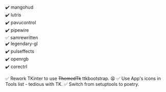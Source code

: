 :heavy_check_mark: mangohud  
:heavy_check_mark: lutris  
:heavy_check_mark: pavucontrol  
:heavy_check_mark: pipewire  
:white_check_mark: samrewritten  
:heavy_check_mark: legendary-gl  
:heavy_check_mark: pulseffects  
:heavy_check_mark: openrgb  
:heavy_check_mark: corectrl  

:white_check_mark: Rework TKinter to use <strike>ThemedTk</strike> ttkbootstrap. :tired_face:
:white_check_mark: Use App's icons in Tools list - tedious with TK.
:white_check_mark: Switch from setuptools to poetry.
